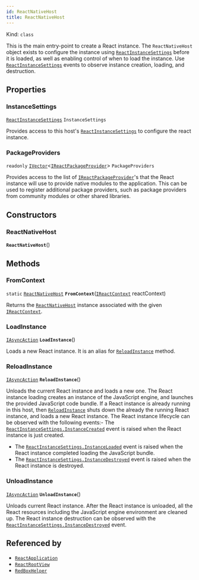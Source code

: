 ```yaml
---
id: ReactNativeHost
title: ReactNativeHost
---
```


Kind: `class`



This is the main entry-point to create a React instance.
The `ReactNativeHost` object exists to configure the instance using [`ReactInstanceSettings`](ReactInstanceSettings) before it is loaded, as well as enabling control of when to load the instance.
Use [`ReactInstanceSettings`](ReactInstanceSettings) events to observe instance creation, loading, and destruction.

## Properties
### InstanceSettings
 [`ReactInstanceSettings`](ReactInstanceSettings) `InstanceSettings`

Provides access to this host's [`ReactInstanceSettings`](ReactInstanceSettings) to configure the react instance.

### PackageProviders
`readonly`  [`IVector`](https://docs.microsoft.com/uwp/api/Windows.Foundation.Collections.IVector-1)<[`IReactPackageProvider`](IReactPackageProvider)> `PackageProviders`

Provides access to the list of [`IReactPackageProvider`](IReactPackageProvider)'s that the React instance will use to provide native modules to the application. This can be used to register additional package providers, such as package providers from community modules or other shared libraries.


## Constructors
### ReactNativeHost
 **`ReactNativeHost`**()




## Methods
### FromContext
`static` [`ReactNativeHost`](ReactNativeHost) **`FromContext`**([`IReactContext`](IReactContext) reactContext)

Returns the [`ReactNativeHost`](ReactNativeHost) instance associated with the given [`IReactContext`](IReactContext).



### LoadInstance
[`IAsyncAction`](https://docs.microsoft.com/uwp/api/Windows.Foundation.IAsyncAction) **`LoadInstance`**()

Loads a new React instance. It is an alias for [`ReloadInstance`](#reloadinstance) method.



### ReloadInstance
[`IAsyncAction`](https://docs.microsoft.com/uwp/api/Windows.Foundation.IAsyncAction) **`ReloadInstance`**()

Unloads the current React instance and loads a new one.
The React instance loading creates an instance of the JavaScript engine, and launches the provided JavaScript code bundle.
If a React instance is already running in this host, then [`ReloadInstance`](#reloadinstance) shuts down the already the running React instance, and loads a new React instance.
The React instance lifecycle can be observed with the following events:- The [`ReactInstanceSettings.InstanceCreated`](ReactInstanceSettings#instancecreated) event is raised when the React instance is just created.
- The [`ReactInstanceSettings.InstanceLoaded`](ReactInstanceSettings#instanceloaded) event is raised when the React instance completed  loading the JavaScript bundle.
- The [`ReactInstanceSettings.InstanceDestroyed`](ReactInstanceSettings#instancedestroyed) event is raised when the React instance is destroyed.



### UnloadInstance
[`IAsyncAction`](https://docs.microsoft.com/uwp/api/Windows.Foundation.IAsyncAction) **`UnloadInstance`**()

Unloads current React instance.
After the React instance is unloaded, all the React resources including the JavaScript engine environment are cleaned up.
The React instance destruction can be observed with the [`ReactInstanceSettings.InstanceDestroyed`](ReactInstanceSettings#instancedestroyed) event.






## Referenced by
- [`ReactApplication`](ReactApplication)
- [`ReactRootView`](ReactRootView)
- [`RedBoxHelper`](RedBoxHelper)
